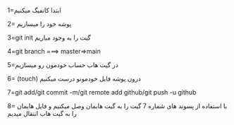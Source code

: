 1=ابتدا کانفیگ میکنیم

2= پوشه خود را میسازیم 

3=git init گیت را به وجود میاریم

4=git branch ===> master=>main

5=در گیت هاب حساب خودمون رو میسازیم

6= (touch) درون پوشه فایل خودمونو درست میکنیم

7=git add/git commit -m/git remote add github/git push -u github

8= با استفاده از پسوند های شماره 7 گیت را به گیت هابمان وصل میکنیم و فایل هایمان را به گیت هاب انتقال میدیم



